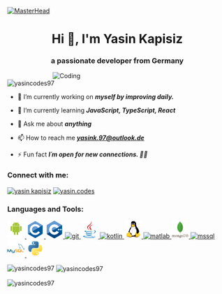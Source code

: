 [![MasterHead](https://miro.medium.com/v2/resize:fit:900/1***b29pJKZqp6Jxb3rd9QlJiw.png)](https://github.com/yasincodes97)

<h1 align="center">Hi 👋, I'm Yasin Kapisiz</h1>
<h3 align="center">a passionate developer from Germany</h3>
<img align="right" alt="Coding" width="400" src="https://miro.medium.com/v2/resize:fit:1360/1***zVnWJtyGOX_kUIDm6ccCfQ.gif">

<p align="left"> <img src="https://komarev.com/ghpvc/?username=yasincodes97&label=Profile%20views&color=0e75b6&style=flat" alt="yasincodes97" /> </p>

- 🔭 I’m currently working on ***myself by improving daily.***
- 🌱 I’m currently learning ***JavaScript, TypeScript, React***

- 💬 Ask me about ***anything***

- 📫 How to reach me ***yasink.97@outlook.de***

- ⚡ Fun fact ***I´m open for new connections. ✌🏻***

<h3 align="left">Connect with me:</h3>
<p align="left">
<a href="https://www.linkedin.com/in/yasin-kapisiz-a9b75726a/" target="blank"><img align="center" src="https://raw.githubusercontent.com/rahuldkjain/github-profile-readme-generator/master/src/images/icons/Social/linked-in-alt.svg" alt="yasin kapisiz" height="30" width="40" /></a>
<a href="https://instagram.com/yasin.codes" target="blank"><img align="center" src="https://raw.githubusercontent.com/rahuldkjain/github-profile-readme-generator/master/src/images/icons/Social/instagram.svg" alt="yasin.codes" height="30" width="40" /></a>
</p>

<h3 align="left">Languages and Tools:</h3>
<p align="left"> <a href="https://developer.android.com" target="_blank" rel="noreferrer"> <img src="https://raw.githubusercontent.com/devicons/devicon/master/icons/android/android-original-wordmark.svg" alt="android" width="40" height="40"/> </a> <a href="https://www.cprogramming.com/" target="_blank" rel="noreferrer"> <img src="https://raw.githubusercontent.com/devicons/devicon/master/icons/c/c-original.svg" alt="c" width="40" height="40"/> </a> <a href="https://www.w3schools.com/cpp/" target="_blank" rel="noreferrer"> <img src="https://raw.githubusercontent.com/devicons/devicon/master/icons/cplusplus/cplusplus-original.svg" alt="cplusplus" width="40" height="40"/> </a> <a href="https://git-scm.com/" target="_blank" rel="noreferrer"> <img src="https://www.vectorlogo.zone/logos/git-scm/git-scm-icon.svg" alt="git" width="40" height="40"/> </a> <a href="https://www.java.com" target="_blank" rel="noreferrer"> <img src="https://raw.githubusercontent.com/devicons/devicon/master/icons/java/java-original.svg" alt="java" width="40" height="40"/> </a> <a href="https://kotlinlang.org" target="_blank" rel="noreferrer"> <img src="https://www.vectorlogo.zone/logos/kotlinlang/kotlinlang-icon.svg" alt="kotlin" width="40" height="40"/> </a> <a href="https://www.linux.org/" target="_blank" rel="noreferrer"> <img src="https://raw.githubusercontent.com/devicons/devicon/master/icons/linux/linux-original.svg" alt="linux" width="40" height="40"/> </a> <a href="https://www.mathworks.com/" target="_blank" rel="noreferrer"> <img src="https://upload.wikimedia.org/wikipedia/commons/2/21/Matlab_Logo.png" alt="matlab" width="40" height="40"/> </a> <a href="https://www.mongodb.com/" target="_blank" rel="noreferrer"> <img src="https://raw.githubusercontent.com/devicons/devicon/master/icons/mongodb/mongodb-original-wordmark.svg" alt="mongodb" width="40" height="40"/> </a> <a href="https://www.microsoft.com/en-us/sql-server" target="_blank" rel="noreferrer"> <img src="https://www.svgrepo.com/show/303229/microsoft-sql-server-logo.svg" alt="mssql" width="40" height="40"/> </a> <a href="https://www.mysql.com/" target="_blank" rel="noreferrer"> <img src="https://raw.githubusercontent.com/devicons/devicon/master/icons/mysql/mysql-original-wordmark.svg" alt="mysql" width="40" height="40"/> </a> <a href="https://www.python.org" target="_blank" rel="noreferrer"> <img src="https://raw.githubusercontent.com/devicons/devicon/master/icons/python/python-original.svg" alt="python" width="40" height="40"/> </a> </p>

<p><img align="left" src="https://github-readme-stats.vercel.app/api/top-langs?username=yasincodes97&show_icons=true&locale=en&layout=compact" alt="yasincodes97" /></p>

<p>&nbsp;<img align="center" src="https://github-readme-stats.vercel.app/api?username=yasincodes97&show_icons=true&locale=en" alt="yasincodes97" /></p>

<p><img align="center" src="https://github-readme-streak-stats.herokuapp.com/?user=yasincodes97&" alt="yasincodes97" /></p>

